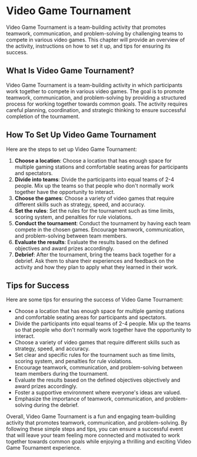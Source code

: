 Video Game Tournament
========================================================

Video Game Tournament is a team-building activity that promotes teamwork, communication, and problem-solving by challenging teams to compete in various video games. This chapter will provide an overview of the activity, instructions on how to set it up, and tips for ensuring its success.

What Is Video Game Tournament?
------------------------------

Video Game Tournament is a team-building activity in which participants work together to compete in various video games. The goal is to promote teamwork, communication, and problem-solving by providing a structured process for working together towards common goals. The activity requires careful planning, coordination, and strategic thinking to ensure successful completion of the tournament.

How To Set Up Video Game Tournament
-----------------------------------

Here are the steps to set up Video Game Tournament:

1. **Choose a location**: Choose a location that has enough space for multiple gaming stations and comfortable seating areas for participants and spectators.
2. **Divide into teams**: Divide the participants into equal teams of 2-4 people. Mix up the teams so that people who don't normally work together have the opportunity to interact.
3. **Choose the games**: Choose a variety of video games that require different skills such as strategy, speed, and accuracy.
4. **Set the rules**: Set the rules for the tournament such as time limits, scoring system, and penalties for rule violations.
5. **Conduct the tournament**: Conduct the tournament by having each team compete in the chosen games. Encourage teamwork, communication, and problem-solving between team members.
6. **Evaluate the results**: Evaluate the results based on the defined objectives and award prizes accordingly.
7. **Debrief**: After the tournament, bring the teams back together for a debrief. Ask them to share their experiences and feedback on the activity and how they plan to apply what they learned in their work.

Tips for Success
----------------

Here are some tips for ensuring the success of Video Game Tournament:

* Choose a location that has enough space for multiple gaming stations and comfortable seating areas for participants and spectators.
* Divide the participants into equal teams of 2-4 people. Mix up the teams so that people who don't normally work together have the opportunity to interact.
* Choose a variety of video games that require different skills such as strategy, speed, and accuracy.
* Set clear and specific rules for the tournament such as time limits, scoring system, and penalties for rule violations.
* Encourage teamwork, communication, and problem-solving between team members during the tournament.
* Evaluate the results based on the defined objectives objectively and award prizes accordingly.
* Foster a supportive environment where everyone's ideas are valued.
* Emphasize the importance of teamwork, communication, and problem-solving during the debrief.

Overall, Video Game Tournament is a fun and engaging team-building activity that promotes teamwork, communication, and problem-solving. By following these simple steps and tips, you can ensure a successful event that will leave your team feeling more connected and motivated to work together towards common goals while enjoying a thrilling and exciting Video Game Tournament experience.
